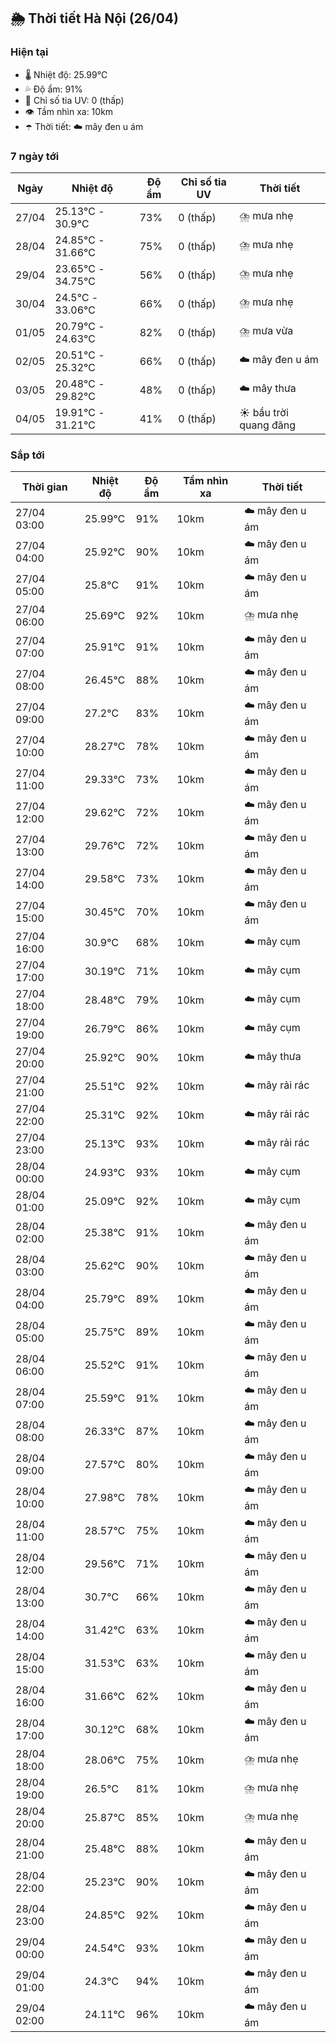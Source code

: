 ## 🌦️ Thời tiết Hà Nội (26/04)

### Hiện tại

- 🌡️ Nhiệt độ: 25.99℃
- 💦 Độ ẩm: 91%
- 🌟 Chỉ số tia UV: 0 (thấp)
- 👁️ Tầm nhìn xa: 10km
- ☂️ Thời tiết: ☁️ mây đen u ám

### 7 ngày tới

| Ngày | Nhiệt độ | Độ ẩm | Chỉ số tia UV | Thời tiết |
| --- | --- | --- | --- | --- |
| 27/04 | 25.13℃ - 30.9℃ | 73% | 0 (thấp) | ⛈️ mưa nhẹ |
| 28/04 | 24.85℃ - 31.66℃ | 75% | 0 (thấp) | ⛈️ mưa nhẹ |
| 29/04 | 23.65℃ - 34.75℃ | 56% | 0 (thấp) | ⛈️ mưa nhẹ |
| 30/04 | 24.5℃ - 33.06℃ | 66% | 0 (thấp) | ⛈️ mưa nhẹ |
| 01/05 | 20.79℃ - 24.63℃ | 82% | 0 (thấp) | ⛈️ mưa vừa |
| 02/05 | 20.51℃ - 25.32℃ | 66% | 0 (thấp) | ☁️ mây đen u ám |
| 03/05 | 20.48℃ - 29.82℃ | 48% | 0 (thấp) | ☁️ mây thưa |
| 04/05 | 19.91℃ - 31.21℃ | 41% | 0 (thấp) | ☀️ bầu trời quang đãng |

### Sắp tới

| Thời gian | Nhiệt độ | Độ ẩm | Tầm nhìn xa | Thời tiết |
| --- | --- | --- | --- | --- |
| 27/04 03:00 | 25.99℃ | 91% | 10km | ☁️ mây đen u ám |
| 27/04 04:00 | 25.92℃ | 90% | 10km | ☁️ mây đen u ám |
| 27/04 05:00 | 25.8℃ | 91% | 10km | ☁️ mây đen u ám |
| 27/04 06:00 | 25.69℃ | 92% | 10km | ⛈️ mưa nhẹ |
| 27/04 07:00 | 25.91℃ | 91% | 10km | ☁️ mây đen u ám |
| 27/04 08:00 | 26.45℃ | 88% | 10km | ☁️ mây đen u ám |
| 27/04 09:00 | 27.2℃ | 83% | 10km | ☁️ mây đen u ám |
| 27/04 10:00 | 28.27℃ | 78% | 10km | ☁️ mây đen u ám |
| 27/04 11:00 | 29.33℃ | 73% | 10km | ☁️ mây đen u ám |
| 27/04 12:00 | 29.62℃ | 72% | 10km | ☁️ mây đen u ám |
| 27/04 13:00 | 29.76℃ | 72% | 10km | ☁️ mây đen u ám |
| 27/04 14:00 | 29.58℃ | 73% | 10km | ☁️ mây đen u ám |
| 27/04 15:00 | 30.45℃ | 70% | 10km | ☁️ mây đen u ám |
| 27/04 16:00 | 30.9℃ | 68% | 10km | ☁️ mây cụm |
| 27/04 17:00 | 30.19℃ | 71% | 10km | ☁️ mây cụm |
| 27/04 18:00 | 28.48℃ | 79% | 10km | ☁️ mây cụm |
| 27/04 19:00 | 26.79℃ | 86% | 10km | ☁️ mây cụm |
| 27/04 20:00 | 25.92℃ | 90% | 10km | ☁️ mây thưa |
| 27/04 21:00 | 25.51℃ | 92% | 10km | ☁️ mây rải rác |
| 27/04 22:00 | 25.31℃ | 92% | 10km | ☁️ mây rải rác |
| 27/04 23:00 | 25.13℃ | 93% | 10km | ☁️ mây rải rác |
| 28/04 00:00 | 24.93℃ | 93% | 10km | ☁️ mây cụm |
| 28/04 01:00 | 25.09℃ | 92% | 10km | ☁️ mây cụm |
| 28/04 02:00 | 25.38℃ | 91% | 10km | ☁️ mây đen u ám |
| 28/04 03:00 | 25.62℃ | 90% | 10km | ☁️ mây đen u ám |
| 28/04 04:00 | 25.79℃ | 89% | 10km | ☁️ mây đen u ám |
| 28/04 05:00 | 25.75℃ | 89% | 10km | ☁️ mây đen u ám |
| 28/04 06:00 | 25.52℃ | 91% | 10km | ☁️ mây đen u ám |
| 28/04 07:00 | 25.59℃ | 91% | 10km | ☁️ mây đen u ám |
| 28/04 08:00 | 26.33℃ | 87% | 10km | ☁️ mây đen u ám |
| 28/04 09:00 | 27.57℃ | 80% | 10km | ☁️ mây đen u ám |
| 28/04 10:00 | 27.98℃ | 78% | 10km | ☁️ mây đen u ám |
| 28/04 11:00 | 28.57℃ | 75% | 10km | ☁️ mây đen u ám |
| 28/04 12:00 | 29.56℃ | 71% | 10km | ☁️ mây đen u ám |
| 28/04 13:00 | 30.7℃ | 66% | 10km | ☁️ mây đen u ám |
| 28/04 14:00 | 31.42℃ | 63% | 10km | ☁️ mây đen u ám |
| 28/04 15:00 | 31.53℃ | 63% | 10km | ☁️ mây đen u ám |
| 28/04 16:00 | 31.66℃ | 62% | 10km | ☁️ mây đen u ám |
| 28/04 17:00 | 30.12℃ | 68% | 10km | ☁️ mây đen u ám |
| 28/04 18:00 | 28.06℃ | 75% | 10km | ⛈️ mưa nhẹ |
| 28/04 19:00 | 26.5℃ | 81% | 10km | ⛈️ mưa nhẹ |
| 28/04 20:00 | 25.87℃ | 85% | 10km | ⛈️ mưa nhẹ |
| 28/04 21:00 | 25.48℃ | 88% | 10km | ☁️ mây đen u ám |
| 28/04 22:00 | 25.23℃ | 90% | 10km | ☁️ mây đen u ám |
| 28/04 23:00 | 24.85℃ | 92% | 10km | ☁️ mây đen u ám |
| 29/04 00:00 | 24.54℃ | 93% | 10km | ☁️ mây đen u ám |
| 29/04 01:00 | 24.3℃ | 94% | 10km | ☁️ mây đen u ám |
| 29/04 02:00 | 24.11℃ | 96% | 10km | ☁️ mây đen u ám |
